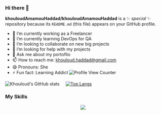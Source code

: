 ### Hi there 👋


**khouloudAmamouHaddad/khouloudAmamouHaddad** is a ✨ _special_ ✨ repository because its `README.md` (this file) appears on your GitHub profile.

- 🔭 I’m currently working as a Freelancer
- 🌱 I’m currently learning DevOps for QA
- 👯 I’m looking to collaborate on new big projects
- 🤔 I’m looking for help with my projects
- 💬 Ask me about my portoflio
- 📫 How to reach me: khouloud.haddad@gmail.com
- 😄 Pronouns: She
- ⚡ Fun fact: Learning Addict   ![Profile View Counter](https://komarev.com/ghpvc/?username=SmartCoding88)


![Khouloud's GitHub stats](https://github-readme-stats.vercel.app/api?username=SmartCoding88&show_icons=true&theme=algolia) &nbsp; &nbsp;
[![Top Langs](https://github-readme-stats.vercel.app/api/top-langs/?username=SmartCoding88&theme=algolia)](https://github.com/anuraghazra/github-readme-stats)

<h3>My Skills</h3>

<p align="center">
  <a href="https://skillicons.dev">
    <img src="https://skillicons.dev/icons?i=git,vue,html,docker,angular,laravel,wordpress,php,nodejs,scss,dart,flutter" />
  </a>
</p>







